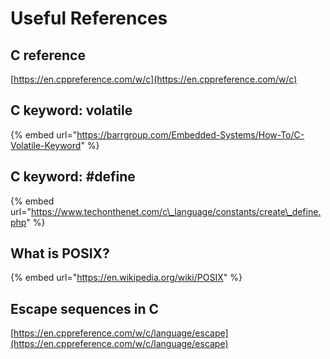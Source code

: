 # Useful References

## C reference

[https://en.cppreference.com/w/c](https://en.cppreference.com/w/c)

## C keyword: volatile

{% embed url="https://barrgroup.com/Embedded-Systems/How-To/C-Volatile-Keyword" %}

##  C keyword: \#define

{% embed url="https://www.techonthenet.com/c\_language/constants/create\_define.php" %}

## What is POSIX?

{% embed url="https://en.wikipedia.org/wiki/POSIX" %}

## Escape sequences in C

[https://en.cppreference.com/w/c/language/escape](https://en.cppreference.com/w/c/language/escape)

